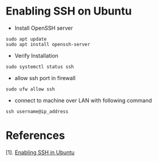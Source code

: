 # Enabling SSH on Ubuntu

* Install OpenSSH server
```
sudo apt update
sudo apt install openssh-server
```
* Verify Installation
```
sudo systemctl status ssh
```

* allow ssh port in firewall
```
sudo ufw allow ssh
```

* connect to machine over LAN with following command
```
ssh username@ip_address
```


# References
[1]. [Enabling SSH in Ubuntu](https://linuxize.com/post/how-to-enable-ssh-on-ubuntu-18-04/)
